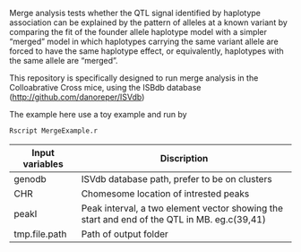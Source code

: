 Merge analysis tests whether the QTL signal identified by haplotype association can be explained by the pattern of alleles at a known variant by comparing the fit of the founder allele haplotype model with a simpler “merged” model in which haplotypes carrying the same variant allele are forced to have the same haplotype effect, or equivalently, haplotypes with the same allele are “merged”. 

This repository is specifically designed to run merge analysis in the Colloabrative Cross mice, using the ISBdb database (http://github.com/danoreper/ISVdb)

The example here use a toy example and run by
```R
Rscript MergeExample.r
```

Input variables | Discription
------------ | -------------
genodb       |   ISVdb database path, prefer to be on clusters
CHR          | Chomesome location of intrested peaks
peakI        |Peak interval, a two element vector showing the start and end of the QTL in MB. eg.c(39,41)
tmp.file.path | Path of output folder
